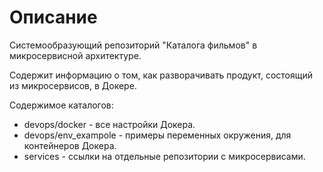 # Описание

Системообразующий репозиторий "Каталога фильмов" в микросервисной архитектуре.

Содержит информацию о том, как разворачивать продукт, состоящий из микросервисов, в Докере.

Содержимое каталогов:
- devops/docker - все настройки Докера.
- devops/env_exampole - примеры переменных окружения, для контейнеров Докера.
- services - ссылки на отдельные репозитории с микросервисами.